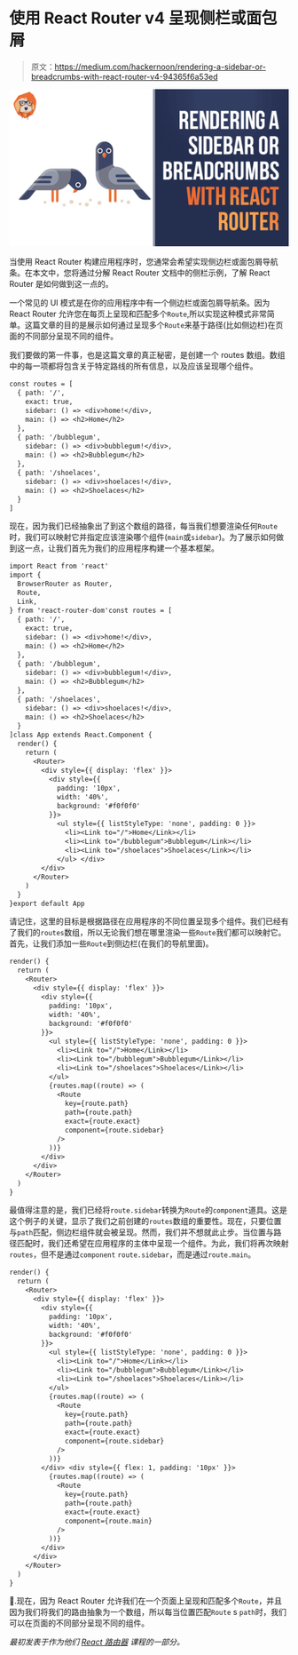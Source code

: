 # 使用 React Router v4 呈现侧栏或面包屑

> 原文：<https://medium.com/hackernoon/rendering-a-sidebar-or-breadcrumbs-with-react-router-v4-94365f6a53ed>

![](img/de583ef9f8f32c0b8dcab1d57b400444.png)

当使用 React Router 构建应用程序时，您通常会希望实现侧边栏或面包屑导航条。在本文中，您将通过分解 React Router 文档中的侧栏示例，了解 React Router 是如何做到这一点的。

一个常见的 UI 模式是在你的应用程序中有一个侧边栏或面包屑导航条。因为 React Router 允许您在每页上呈现和匹配多个`Route`,所以实现这种模式非常简单。这篇文章的目的是展示如何通过呈现多个`Route`来基于路径(比如侧边栏)在页面的不同部分呈现不同的组件。

我们要做的第一件事，也是这篇文章的真正秘密，是创建一个 routes 数组。数组中的每一项都将包含关于特定路线的所有信息，以及应该呈现哪个组件。

```
const routes = [
  { path: '/',
    exact: true,
    sidebar: () => <div>home!</div>,
    main: () => <h2>Home</h2>
  },
  { path: '/bubblegum',
    sidebar: () => <div>bubblegum!</div>,
    main: () => <h2>Bubblegum</h2>
  },
  { path: '/shoelaces',
    sidebar: () => <div>shoelaces!</div>,
    main: () => <h2>Shoelaces</h2>
  }
]
```

现在，因为我们已经抽象出了到这个数组的路径，每当我们想要渲染任何`Route`时，我们可以映射它并指定应该渲染哪个组件(`main`或`sidebar`)。为了展示如何做到这一点，让我们首先为我们的应用程序构建一个基本框架。

```
import React from 'react'
import {
  BrowserRouter as Router,
  Route,
  Link,
} from 'react-router-dom'const routes = [
  { path: '/',
    exact: true,
    sidebar: () => <div>home!</div>,
    main: () => <h2>Home</h2>
  },
  { path: '/bubblegum',
    sidebar: () => <div>bubblegum!</div>,
    main: () => <h2>Bubblegum</h2>
  },
  { path: '/shoelaces',
    sidebar: () => <div>shoelaces!</div>,
    main: () => <h2>Shoelaces</h2>
  }
]class App extends React.Component {
  render() {
    return (
      <Router>
        <div style={{ display: 'flex' }}>
          <div style={{
            padding: '10px',
            width: '40%',
            background: '#f0f0f0'
          }}>
            <ul style={{ listStyleType: 'none', padding: 0 }}>
              <li><Link to="/">Home</Link></li>
              <li><Link to="/bubblegum">Bubblegum</Link></li>
              <li><Link to="/shoelaces">Shoelaces</Link></li>
            </ul> </div>
        </div>
      </Router>
    )
  }
}export default App
```

请记住，这里的目标是根据路径在应用程序的不同位置呈现多个组件。我们已经有了我们的`routes`数组，所以无论我们想在哪里渲染一些`Route`我们都可以映射它。首先，让我们添加一些`Route`到侧边栏(在我们的导航里面)。

```
render() {
  return (
    <Router>
      <div style={{ display: 'flex' }}>
        <div style={{
          padding: '10px',
          width: '40%',
          background: '#f0f0f0'
        }}>
          <ul style={{ listStyleType: 'none', padding: 0 }}>
            <li><Link to="/">Home</Link></li>
            <li><Link to="/bubblegum">Bubblegum</Link></li>
            <li><Link to="/shoelaces">Shoelaces</Link></li>
          </ul>
          {routes.map((route) => (
            <Route
              key={route.path}
              path={route.path}
              exact={route.exact}
              component={route.sidebar}
            />
          ))}
        </div>
      </div>
    </Router>
  )
}
```

最值得注意的是，我们已经将`route.sidebar`转换为`Route`的`component`道具。这是这个例子的关键，显示了我们之前创建的`routes`数组的重要性。现在，只要位置与`path`匹配，侧边栏组件就会被呈现。然而，我们并不想就此止步。当位置与路径匹配时，我们还希望在应用程序的主体中呈现一个组件。为此，我们将再次映射`routes`，但不是通过`component` `route.sidebar`，而是通过`route.main`。

```
render() {
  return (
    <Router>
      <div style={{ display: 'flex' }}>
        <div style={{
          padding: '10px',
          width: '40%',
          background: '#f0f0f0'
        }}>
          <ul style={{ listStyleType: 'none', padding: 0 }}>
            <li><Link to="/">Home</Link></li>
            <li><Link to="/bubblegum">Bubblegum</Link></li>
            <li><Link to="/shoelaces">Shoelaces</Link></li>
          </ul>
          {routes.map((route) => (
            <Route
              key={route.path}
              path={route.path}
              exact={route.exact}
              component={route.sidebar}
            />
          ))}
        </div> <div style={{ flex: 1, padding: '10px' }}>
          {routes.map((route) => (
            <Route
              key={route.path}
              path={route.path}
              exact={route.exact}
              component={route.main}
            />
          ))}
        </div>
      </div>
    </Router>
  )
}
```

🕺.现在，因为 React Router 允许我们在一个页面上呈现和匹配多个`Route`，并且因为我们将我们的路由抽象为一个数组，所以每当位置匹配`Route` s `path`时，我们可以在页面的不同部分呈现不同的组件。

*最初发表于*[](https://tylermcginnis.com/react-router-sidebar-breadcrumbs/)**作为他们* [*React 路由器*](https://tylermcginnis.com/courses/react-router/) *课程的一部分。**